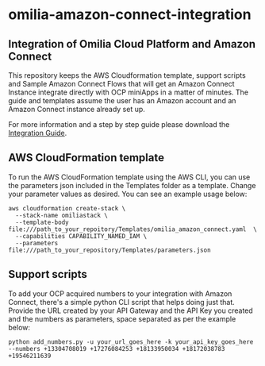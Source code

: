 # omilia-amazon-connect-integration  
## Integration of Omilia Cloud Platform and Amazon Connect
This repository keeps the AWS Cloudformation template, support scripts and Sample Amazon Connect Flows that will get an Amazon Connect Instance integrate directly with OCP miniApps in a matter of minutes.
The guide and templates assume the user has an Amazon account and an Amazon Connect instance already set up. 

For more information and a step by step guide please download the [Integration Guide](https://omilia.com/wp-content/uploads/2022/05/amazon-connect-integration-step-by-step.pdf).

## AWS CloudFormation template
To run the AWS CloudFormation template using the AWS CLI, you can use the parameters json included in the Templates folder as a template. Change your parameter values as desired. You can see an example usage below: 

```console
aws cloudformation create-stack \
  --stack-name omiliastack \
  --template-body file:///path_to_your_repoitory/Templates/omilia_amazon_connect.yaml  \
  --capabilities CAPABILITY_NAMED_IAM \
  --parameters  file:///path_to_your_repository/Templates/parameters.json
```
## Support scripts 

To add your OCP acquired numbers to your integration with Amazon Connect, there's a simple python CLI script that helps doing just that. Provide the URL created by your API Gateway and the API Key you created and the numbers as parameters, space separated as per the example below: 

```console
python add_numbers.py -u your_url_goes_here -k your_api_key_goes_here --numbers +13304708019 +17276084253 +18133950034 +18172038783 +19546211639
```
